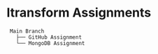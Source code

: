 # Itransform Assignments

```
 Main Branch
   ├── GitHub Assignment
   └── MongoDB Assignment
```   
